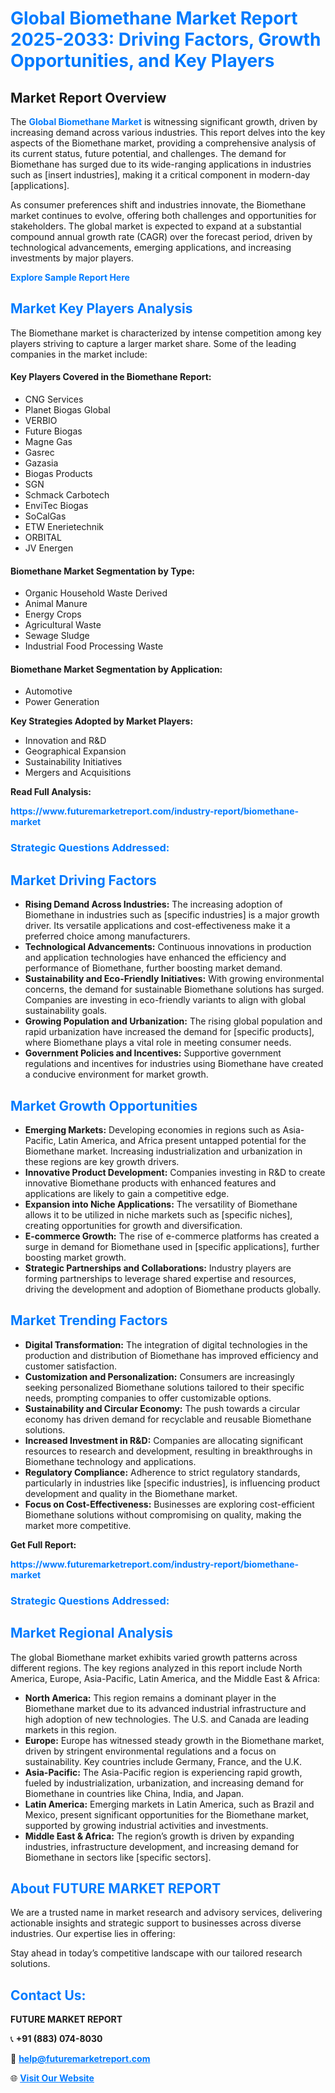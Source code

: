<h1 style="color: #007BFF;">Global Biomethane Market Report 2025-2033: Driving Factors, Growth Opportunities, and Key Players</h1>

<section id="overview">
<h2>Market Report Overview</h2>
<p>The <a href="https://www.futuremarketreport.com/industry-report/biomethane-market" style="color: #007BFF; text-decoration: none;"><strong>Global Biomethane Market</strong></a> is witnessing significant growth, driven by increasing demand across various industries. This report delves into the key aspects of the Biomethane market, providing a comprehensive analysis of its current status, future potential, and challenges. The demand for Biomethane has surged due to its wide-ranging applications in industries such as [insert industries], making it a critical component in modern-day [applications].</p>
<p>As consumer preferences shift and industries innovate, the Biomethane market continues to evolve, offering both challenges and opportunities for stakeholders. The global market is expected to expand at a substantial compound annual growth rate (CAGR) over the forecast period, driven by technological advancements, emerging applications, and increasing investments by major players.</p>
</section>

<section id="overview">
<p><a href="https://www.futuremarketreport.com/request-sample/reportId=49243" style="color: #007BFF; text-decoration: none;"><strong>Explore Sample Report Here</strong></a></p>
</section>

<section id="key-players">
<h2 style="color: #007BFF;">Market Key Players Analysis</h2>
<p>The Biomethane market is characterized by intense competition among key players striving to capture a larger market share. Some of the leading companies in the market include:</p>
<h4>Key Players Covered in the Biomethane Report:</h4>
<ul><li>CNG Services</li><li>Planet Biogas Global</li><li>VERBIO</li><li>Future Biogas</li><li>Magne Gas</li><li>Gasrec</li><li>Gazasia</li><li>Biogas Products</li><li>SGN</li><li>Schmack Carbotech</li><li>EnviTec Biogas</li><li>SoCalGas</li><li>ETW Enerietechnik</li><li>ORBITAL</li><li>JV Energen</li></ul>
<h4>Biomethane Market Segmentation by Type:</h4>
<ul><li>Organic Household Waste Derived</li><li>Animal Manure</li><li>Energy Crops</li><li>Agricultural Waste</li><li>Sewage Sludge</li><li>Industrial Food Processing Waste</li></ul>

<h4>Biomethane Market Segmentation by Application:</h4>
<ul><li>Automotive</li><li>Power Generation</li></ul>
<p><strong>Key Strategies Adopted by Market Players:</strong></p>
<ul>
<li>Innovation and R&D</li>
<li>Geographical Expansion</li>
<li>Sustainability Initiatives</li>
<li>Mergers and Acquisitions</li>
</ul>
</section>

<section>
<p><strong>Read Full Analysis: </strong></p><a href="https://www.futuremarketreport.com/industry-report/biomethane-market" style="color: #007BFF; text-decoration: none;"><strong>https://www.futuremarketreport.com/industry-report/biomethane-market</strong></a>
<h3 style="color: #007BFF;">Strategic Questions Addressed:</h3>
</section>

<section id="driving-factors">
<h2 style="color: #007BFF;">Market Driving Factors</h2>
<ul>
<li><strong>Rising Demand Across Industries:</strong> The increasing adoption of Biomethane in industries such as [specific industries] is a major growth driver. Its versatile applications and cost-effectiveness make it a preferred choice among manufacturers.</li>
<li><strong>Technological Advancements:</strong> Continuous innovations in production and application technologies have enhanced the efficiency and performance of Biomethane, further boosting market demand.</li>
<li><strong>Sustainability and Eco-Friendly Initiatives:</strong> With growing environmental concerns, the demand for sustainable Biomethane solutions has surged. Companies are investing in eco-friendly variants to align with global sustainability goals.</li>
<li><strong>Growing Population and Urbanization:</strong> The rising global population and rapid urbanization have increased the demand for [specific products], where Biomethane plays a vital role in meeting consumer needs.</li>
<li><strong>Government Policies and Incentives:</strong> Supportive government regulations and incentives for industries using Biomethane have created a conducive environment for market growth.</li>
</ul>
</section>

<section id="growth-opportunities">
<h2 style="color: #007BFF;">Market Growth Opportunities</h2>
<ul>
<li><strong>Emerging Markets:</strong> Developing economies in regions such as Asia-Pacific, Latin America, and Africa present untapped potential for the Biomethane market. Increasing industrialization and urbanization in these regions are key growth drivers.</li>
<li><strong>Innovative Product Development:</strong> Companies investing in R&D to create innovative Biomethane products with enhanced features and applications are likely to gain a competitive edge.</li>
<li><strong>Expansion into Niche Applications:</strong> The versatility of Biomethane allows it to be utilized in niche markets such as [specific niches], creating opportunities for growth and diversification.</li>
<li><strong>E-commerce Growth:</strong> The rise of e-commerce platforms has created a surge in demand for Biomethane used in [specific applications], further boosting market growth.</li>
<li><strong>Strategic Partnerships and Collaborations:</strong> Industry players are forming partnerships to leverage shared expertise and resources, driving the development and adoption of Biomethane products globally.</li>
</ul>
</section>

<section id="trending-factors">
<h2 style="color: #007BFF;">Market Trending Factors</h2>
<ul>
<li><strong>Digital Transformation:</strong> The integration of digital technologies in the production and distribution of Biomethane has improved efficiency and customer satisfaction.</li>
<li><strong>Customization and Personalization:</strong> Consumers are increasingly seeking personalized Biomethane solutions tailored to their specific needs, prompting companies to offer customizable options.</li>
<li><strong>Sustainability and Circular Economy:</strong> The push towards a circular economy has driven demand for recyclable and reusable Biomethane solutions.</li>
<li><strong>Increased Investment in R&D:</strong> Companies are allocating significant resources to research and development, resulting in breakthroughs in Biomethane technology and applications.</li>
<li><strong>Regulatory Compliance:</strong> Adherence to strict regulatory standards, particularly in industries like [specific industries], is influencing product development and quality in the Biomethane market.</li>
<li><strong>Focus on Cost-Effectiveness:</strong> Businesses are exploring cost-efficient Biomethane solutions without compromising on quality, making the market more competitive.</li>
</ul>
</section>

<section>
<p><strong>Get Full Report: </strong></p><a href="https://www.futuremarketreport.com/industry-report/biomethane-market" style="color: #007BFF; text-decoration: none;"><strong>https://www.futuremarketreport.com/industry-report/biomethane-market</strong></a>
<h3 style="color: #007BFF;">Strategic Questions Addressed:</h3>
</section>


<section id="regional-analysis">
<h2 style="color: #007BFF;">Market Regional Analysis</h2>
<p>The global Biomethane market exhibits varied growth patterns across different regions. The key regions analyzed in this report include North America, Europe, Asia-Pacific, Latin America, and the Middle East & Africa:</p>
<ul>
<li><strong>North America:</strong> This region remains a dominant player in the Biomethane market due to its advanced industrial infrastructure and high adoption of new technologies. The U.S. and Canada are leading markets in this region.</li>
<li><strong>Europe:</strong> Europe has witnessed steady growth in the Biomethane market, driven by stringent environmental regulations and a focus on sustainability. Key countries include Germany, France, and the U.K.</li>
<li><strong>Asia-Pacific:</strong> The Asia-Pacific region is experiencing rapid growth, fueled by industrialization, urbanization, and increasing demand for Biomethane in countries like China, India, and Japan.</li>
<li><strong>Latin America:</strong> Emerging markets in Latin America, such as Brazil and Mexico, present significant opportunities for the Biomethane market, supported by growing industrial activities and investments.</li>
<li><strong>Middle East & Africa:</strong> The region’s growth is driven by expanding industries, infrastructure development, and increasing demand for Biomethane in sectors like [specific sectors].</li>
</ul>
</section>

<footer>
<h2 style="color: #007BFF;">About FUTURE MARKET REPORT</h2>
<p>We are a trusted name in market research and advisory services, delivering actionable insights and strategic support to businesses across diverse industries. Our expertise lies in offering:</p>

<p>Stay ahead in today’s competitive landscape with our tailored research solutions.</p>

<h2 style="color: #007BFF;">Contact Us:</h2>
<p><strong>FUTURE MARKET REPORT</strong></p>
<p>📞 <strong>+91 (883) 074-8030</strong></p>
<p>📧 <strong><a href="mailto:help@futuremarketreport.com" style="color: #007BFF;">help@futuremarketreport.com</a></strong></p>
<p>🌐 <strong><a href="https://www.futuremarketreport.com/" style="color: #007BFF;">Visit Our Website</a></strong></p>
</footer>